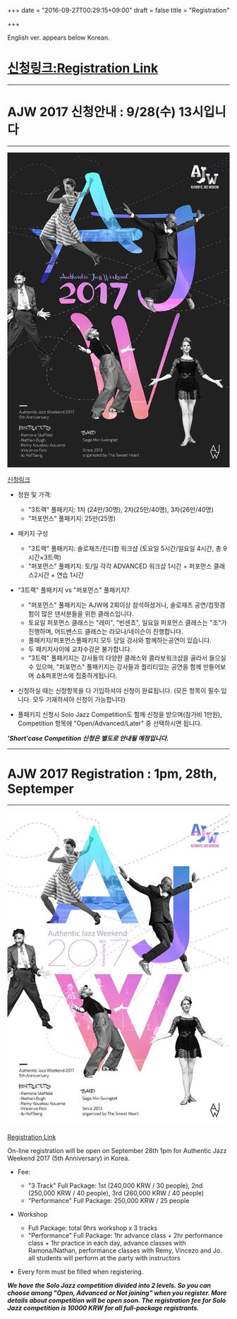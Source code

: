 +++
date = "2016-09-27T00:29:15+09:00"
draft = false
title = "Registration"

+++

English ver. appears below Korean.

# [신청링크:Registration Link](https://goo.gl/forms/8o3eOP1lrGBq9vrQ2)
-----------------------------------------------


# AJW 2017 신청안내 : 9/28(수) 13시입니다
-----------------------------------------------

![Poster](/img/ajw-poster1.jpg)

[신청링크](https://goo.gl/forms/8o3eOP1lrGBq9vrQ2)

* 정원 및 가격:
  - "3트랙" 풀패키지: 1차 (24만/30명), 2차(25만/40명), 3차(26만/40명)
  - "퍼포먼스" 풀패키지: 25만(25명)

* 패키지 구성
  - "3트랙" 풀패키지: 솔로재즈/린디합 워크샵 (토요일 5시간/일요일 4시간, 총 9시간×3트랙)
  - "퍼포먼스" 풀패키지: 토/일 각각 ADVANCED 워크샵 1시간 + 퍼포먼스 클래스2시간 + 연습 1시간

* "3트랙" 풀패키지 vs "퍼포먼스" 풀패키지?
  - "퍼포먼스" 풀패키지는 AJW에 2회이상 참석하셨거나, 솔로재즈 공연/컴핏경험이 많은 댄서분들을 위한 클래스입니다.
  - 토요일 퍼포먼스 클래스는 "레미", "빈센쵸", 일요일 퍼포먼스 클래스는 "조"가 진행하며, 어드밴스드 클래스는 라모나/네이슨이 진행합니다.
  - 풀패키지/퍼포먼스풀패키지 모두 당일 강사와 함께하는공연이 있습니다.
  - 두 패키지사이에 교차수강은 불가합니다.
  - "3트랙" 풀패키지는 강사들의 다양한 클래스와 콜라보워크샵을 골라서 들으실수 있으며, "퍼포먼스" 풀패키지는 강사들과 퀄리티있는 공연을 함께 만들어보며 쇼&퍼포먼스에 집중하게됩니다.

* 신청하실 때는 신청항목을 다 기입하셔야 신청이 완료됩니다.
(모든 항목이 필수 입니다. 모두 기재하셔야 신청이 가능합니다)

* 풀패키지 신청시 Solo Jazz Competition도 함께 신청을 받으며(참가비 1만원), Competition 항목에 "Open/Advanced/Later" 중 선택하시면 됩니다.

**_'Short'case Competition 신청은 별도로 안내될 예정입니다_.**


------

# AJW 2017 Registration : 1pm, 28th, Septemper
-----------------------------------------------

![Poster](/img/ajw-poster2.jpg)

[Registration Link](https://goo.gl/forms/8o3eOP1lrGBq9vrQ2)

On-line registration will be open on September 28th 1pm for Authentic Jazz Weekend 2017 (5th Anniversary) in Korea.

* Fee:
  - "3 Track" Full Package: 1st (240,000 KRW / 30 people), 2nd (250,000 KRW / 40 people), 3rd (260,000 KRW / 40 people)
  - "Performance" Full Package: 250,000 KRW / 25 people

* Workshop
  - Full Package: total 9hrs workshop x 3 tracks
  - "Performance" Full Package: 1hr advance class + 2hr performance class + 1hr practice in each day, advance classes with Ramona/Nathan, performance classes with Remy, Vincezo and Jo. all students will perform at the party with instructors

* Every form must be filled when registering.

**_We have the Solo Jazz competition divided into 2 levels. So you can choose among "Open, Advanced or Not joining" when you register. More details about competition will be open soon. The registration fee for Solo Jazz competition is 10000 KRW for all full-package registrants._**
